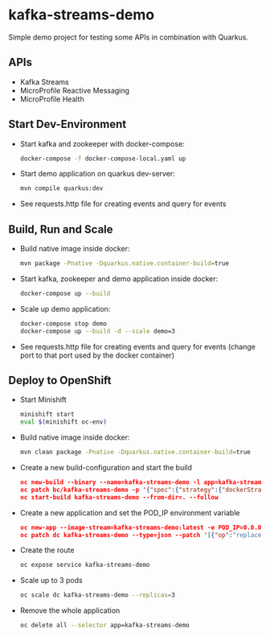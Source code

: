 # kafka-streams-demo

Simple demo project for testing some APIs in combination with Quarkus.

## APIs

- Kafka Streams
- MicroProfile Reactive Messaging
- MicroProfile Health

## Start Dev-Environment

- Start kafka and zookeeper with docker-compose:

    ```bash
    docker-compose -f docker-compose-local.yaml up
    ```

- Start demo application on quarkus dev-server:

    ```bash
    mvn compile quarkus:dev
    ```

- See requests.http file for creating events and query for events

## Build, Run and Scale

- Build native image inside docker:

    ```bash
    mvn package -Pnative -Dquarkus.native.container-build=true
    ```

- Start kafka, zookeeper and demo application inside docker:

    ```bash
    docker-compose up --build
    ```

- Scale up demo application: 

    ```bash
    docker-compose stop demo
    docker-compose up --build -d --scale demo=3
    ```

- See requests.http file for creating events and query for events (change port to that port used by the docker container)

## Deploy to OpenShift

- Start Minishift

    ```bash
    minishift start
    eval $(minishift oc-env)
    ```

- Build native image inside docker:

    ```bash
    mvn clean package -Pnative -Dquarkus.native.container-build=true
    ```

- Create a new build-configuration and start the build 

    ```json
    oc new-build --binary --name=kafka-streams-demo -l app=kafka-streams-demo
    oc patch bc/kafka-streams-demo -p '{"spec":{"strategy":{"dockerStrategy":{"dockerfilePath":"src/main/docker/Dockerfile.native"}}}}'
    oc start-build kafka-streams-demo --from-dir=. --follow
    ```

- Create a new application and set the POD_IP environment variable

    ```json
    oc new-app --image-stream=kafka-streams-demo:latest -e POD_IP=0.0.0.0
    oc patch dc kafka-streams-demo --type=json --patch '[{"op":"replace","path":"/spec/template/spec/containers/0/env/0","value":{"name":"POD_IP","valueFrom":{"fieldRef":{"apiVersion":"v1","fieldPath":"status.podIP"}}}}]'
    ```

- Create the route

    ```bash
    oc expose service kafka-streams-demo
    ````

- Scale up to 3 pods

    ```bash
    oc scale dc kafka-streams-demo --replicas=3
    ```

- Remove the whole application

    ```bash
    oc delete all --selector app=kafka-streams-demo
    ```
